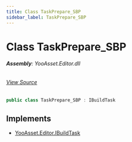 ```yaml
---
title: Class TaskPrepare_SBP
sidebar_label: TaskPrepare_SBP
---
```

# Class TaskPrepare_SBP


###### **Assembly**: YooAsset.Editor.dll
###### [View Source](https://github.com/tuyoogame/YooAsset-Samples.git/blob/main/Assets/YooAsset/Editor/AssetBundleBuilder/BuildPipeline/ScriptableBuildPipeline/BuildTasks/TaskPrepare_SBP.cs#L9)
```csharp title="Declaration"
public class TaskPrepare_SBP : IBuildTask
```

## Implements

* [YooAsset.Editor.IBuildTask](../YooAsset.Editor/IBuildTask.md)
